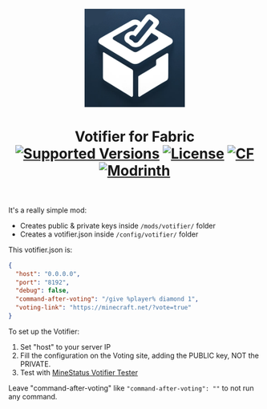 <p align="center">
  <img width="200" src="https://github.com/Kryeit/Votifier/blob/1.20.4/src/main/resources/assets/votifier/icon.png">
</p>

<h1 align="center">Votifier for Fabric<br>
	<a href="https://legacy.curseforge.com/minecraft/mc-mods/votifier-for-fabric/files"><img src="https://cf.way2muchnoise.eu/versions/votifier-for-fabric.svg" alt="Supported Versions"></a>
	<a href="https://github.com/Kryeit/Votifier/blob/1.20.1/LICENSE"><img src="https://img.shields.io/github/license/Kryeit/Votifiere?style=flat&color=900c3f" alt="License"></a>
	<a href="https://www.curseforge.com/minecraft/mc-mods/votifier-for-fabric"><img src="http://cf.way2muchnoise.eu/votifier-for-fabric.svg" alt="CF"></a>
    <a href="https://modrinth.com/mod/votifier-for-fabric"><img src="https://img.shields.io/modrinth/dt/votifier-for-fabric?logo=modrinth&label=&suffix=%20&style=flat&color=242629&labelColor=5ca424&logoColor=1c1c1c" alt="Modrinth"></a>
    <br><br>
</h1>

It's a really simple mod:
- Creates public & private keys inside `/mods/votifier/` folder
- Creates a votifier.json inside `/config/votifier/` folder

This votifier.json is:
```json
{
  "host": "0.0.0.0",
  "port": "8192",
  "debug": false,
  "command-after-voting": "/give %player% diamond 1",
  "voting-link": "https://minecraft.net/?vote=true"
}
```

To set up the Votifier:
1) Set "host" to your server IP
2) Fill the configuration on the Voting site, adding the PUBLIC key, NOT the PRIVATE.
3) Test with [MineStatus Votifier Tester](https://minestatus.net/tools/votifier)

Leave "command-after-voting" like `"command-after-voting": ""` to not run any command.
